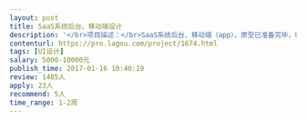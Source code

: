 ```yaml
---                
layout: post       
title: SaaS系统后台、移动端设计           
description: '</br>项目描述：</br>SaaS系统后台、移动端（app），原型已准备完毕，UI、交互设计</br></br>人员要求：</br>1、 需要有创意理念</br>2、 需要有招牌作品展示</br>3、 需要能快速保质完成项目安排</br>4、 可长期合作</br>'     
contenturl: https://pro.lagou.com/project/1674.html      
tags: [UI设计]            
salary: 5000-10000元          
publish_time: 2017-01-16 10:40:19         
review: 1485人                   
apply: 23人                   
recommend: 5人                   
time_range: 1-2周              
---                 
```

